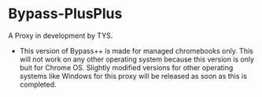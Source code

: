 # Bypass-PlusPlus
A Proxy in development by TYS.

- This version of Bypass++ is made for managed chromebooks only. This will not work on any other operating system because this version is only buit for Chrome OS. Slightly modified versions for other operating systems like Windows for this proxy will be released as soon as this is completed. 
